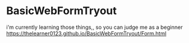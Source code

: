 # BasicWebFormTryout
i'm currently learning those things,, so you can judge me as a beginner 
https://thelearner0123.github.io/BasicWebFormTryout/Form.html
